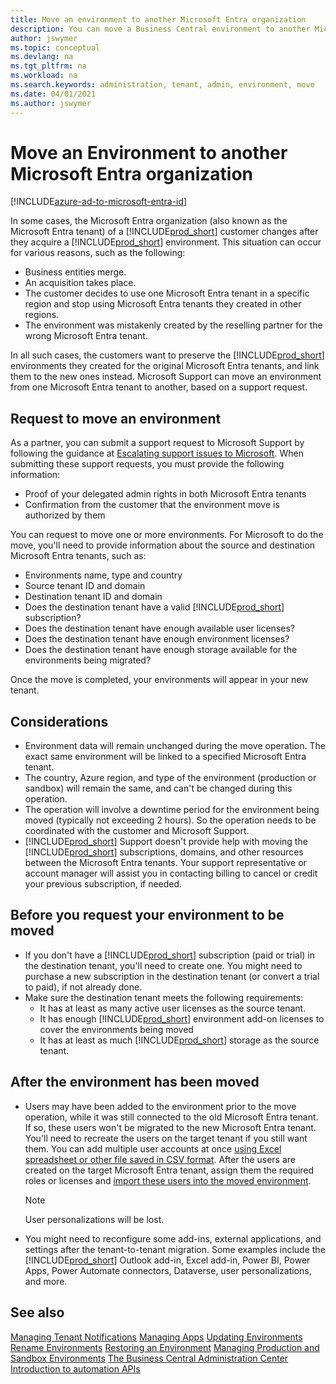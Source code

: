 ```yaml
---
title: Move an environment to another Microsoft Entra organization
description: You can move a Business Central environment to another Microsoft Entra tenant. Start in the Business Central admin center.
author: jswymer
ms.topic: conceptual
ms.devlang: na
ms.tgt_pltfrm: na
ms.workload: na
ms.search.keywords: administration, tenant, admin, environment, move
ms.date: 04/01/2021
ms.author: jswymer
---
```


# Move an Environment to another Microsoft Entra organization

[!INCLUDE[azure-ad-to-microsoft-entra-id](~/../shared-content/shared/azure-ad-to-microsoft-entra-id.md)]

In some cases, the Microsoft Entra organization (also known as the Microsoft Entra tenant) of a [!INCLUDE[prod_short](../developer/includes/prod_short.md)] customer changes after they acquire a [!INCLUDE[prod_short](../developer/includes/prod_short.md)] environment. This situation can occur for various reasons, such as the following:

- Business entities merge.
- An acquisition takes place.
- The customer decides to use one Microsoft Entra tenant in a specific region and stop using Microsoft Entra tenants they created in other regions.
- The environment was mistakenly created by the reselling partner for the wrong Microsoft Entra tenant.

In all such cases, the customers want to preserve the [!INCLUDE[prod_short](../developer/includes/prod_short.md)] environments they created for the original Microsoft Entra tenants, and link them to the new ones instead. Microsoft Support can move an environment from one Microsoft Entra tenant to another, based on a support request.

## Request to move an environment

As a partner, you can submit a support request to Microsoft Support by following the guidance at [Escalating support issues to Microsoft](manage-technical-support.md#escalating-support-issues-to-microsoft). When submitting these support requests, you must provide the following information:

- Proof of your delegated admin rights in both Microsoft Entra tenants
- Confirmation from the customer that the environment move is authorized by them

You can request to move one or more environments. For Microsoft to do the move, you'll need to provide information about the source and destination Microsoft Entra tenants, such as:

- Environments name, type and country
- Source tenant ID and domain
- Destination tenant ID and domain
- Does the destination tenant have a valid [!INCLUDE[prod_short](../developer/includes/prod_short.md)] subscription?
- Does the destination tenant have enough available user licenses?
- Does the destination tenant have enough environment licenses?
- Does the destination tenant have enough storage available for the environments being migrated?

Once the move is completed, your environments will appear in your new tenant.

## Considerations

- Environment data will remain unchanged during the move operation. The exact same environment will be linked to a specified Microsoft Entra tenant.
- The country, Azure region, and type of the environment (production or sandbox) will remain the same, and can't be changed during this operation.
- The operation will involve a downtime period for the environment being moved (typically not exceeding 2 hours). So the operation needs to be coordinated with the customer and Microsoft Support.
- [!INCLUDE[prod_short](../developer/includes/prod_short.md)] Support doesn't provide help with moving the [!INCLUDE[prod_short](../developer/includes/prod_short.md)] subscriptions, domains, and other resources between the Microsoft Entra tenants. Your support representative or account manager will assist you in contacting billing to cancel or credit your previous subscription, if needed.

## Before you request your environment to be moved

- If you don't have a [!INCLUDE[prod_short](../developer/includes/prod_short.md)] subscription (paid or trial) in the destination tenant, you'll need to create one. You might need to purchase a new subscription in the destination tenant (or convert a trial to paid), if not already done.
- Make sure the destination tenant meets the following requirements:
  - It has at least as many active user licenses as the source tenant.
  - It has enough [!INCLUDE[prod_short](../developer/includes/prod_short.md)] environment add-on licenses to cover the environments being moved
  - It has at least as much [!INCLUDE[prod_short](../developer/includes/prod_short.md)] storage as the source tenant.

## After the environment has been moved

- Users may have been added to the environment prior to the move operation, while it was still connected to the old Microsoft Entra tenant. If so, these users won't be migrated to the new Microsoft Entra tenant. You'll need to recreate the users on the target tenant if you still want them. You can add multiple user accounts at once [using Excel spreadsheet or other file saved in CSV format](/microsoft-365/enterprise/add-several-users-at-the-same-time). After the users are created on the target Microsoft Entra tenant, assign them the required roles or licenses and [import these users into the moved environment](/dynamics365/business-central/ui-how-users-permissions).

  > [!NOTE] 
  > User personalizations will be lost.
- You might need to reconfigure some add-ins, external applications, and settings after the tenant-to-tenant migration. Some examples include the [!INCLUDE[prod_short](../developer/includes/prod_short.md)] Outlook add-in, Excel add-in, Power BI, Power Apps, Power Automate connectors, Dataverse, user personalizations, and more.

## See also

[Managing Tenant Notifications](tenant-admin-center-notifications.md)
[Managing Apps](tenant-admin-center-manage-apps.md)
[Updating Environments](tenant-admin-center-update-management.md)
[Rename Environments](tenant-admin-center-environments-rename.md)
[Restoring an Environment](tenant-admin-center-backup-restore.md)
[Managing Production and Sandbox Environments](tenant-admin-center-environments.md)
[The Business Central Administration Center](tenant-admin-center.md)
[Introduction to automation APIs](itpro-introduction-to-automation-apis.md)
